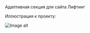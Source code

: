 Адаптивная секция для сайта Лифтинг

Иллюстрация к проекту:

![Image alt](https://github.com/stefaniafrolovafrolov/web-block-styling-task/edit/main/images/Readme.png)
